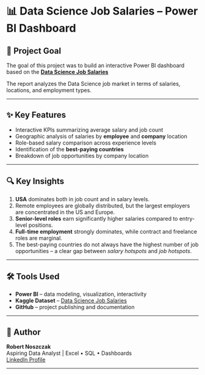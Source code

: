 # 📊 Data Science Job Salaries – Power BI Dashboard

## 🎯 Project Goal

The goal of this project was to build an interactive Power BI dashboard based on the [**Data Science Job Salaries**](https://www.kaggle.com/datasets/ruchi798/data-science-job-salaries) 

The report analyzes the Data Science job market in terms of salaries, locations, and employment types.  

---

## ✨ Key Features

- Interactive KPIs summarizing average salary and job count  
- Geographic analysis of salaries by **employee** and **company** location  
- Role-based salary comparison across experience levels  
- Identification of the **best-paying countries**  
- Breakdown of job opportunities by company location  

---

## 🔍 Key Insights

1. **USA** dominates both in job count and in salary levels.  
2. Remote employees are globally distributed, but the largest employers are concentrated in the US and Europe.  
3. **Senior-level roles** earn significantly higher salaries compared to entry-level positions.  
4. **Full-time employment** strongly dominates, while contract and freelance roles are marginal.  
5. The best-paying countries do not always have the highest number of job opportunities – a clear gap between *salary hotspots* and *job hotspots*.  

---

## 🛠️ Tools Used

- **Power BI** – data modeling, visualization, interactivity  
- **Kaggle Dataset** – [Data Science Job Salaries](https://www.kaggle.com/datasets/ruchi798/data-science-job-salaries)  
- **GitHub** – project publishing and documentation  

---

## 👋 Author

**Robert Noszczak**  
Aspiring Data Analyst | Excel • SQL • Dashboards  
[LinkedIn Profile](https://www.linkedin.com/in/robert-noszczak-373631)

---
